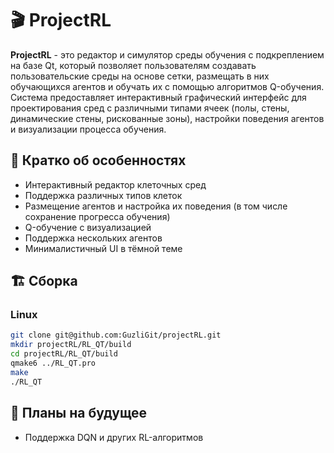 # 🎬 ProjectRL

**ProjectRL** - это редактор и симулятор среды обучения с подкреплением на базе Qt, который позволяет пользователям создавать пользовательские среды на основе сетки, размещать в них обучающихся агентов и обучать их с помощью алгоритмов Q-обучения. Система предоставляет интерактивный графический интерфейс для проектирования сред с различными типами ячеек (полы, стены, динамические стены, рискованные зоны), настройки поведения агентов и визуализации процесса обучения.

## 💫 Кратко об особенностях

- Интерактивный редактор клеточных сред
- Поддержка различных типов клеток
- Размещение агентов и настройка их поведения (в том числе сохранение прогресса обучения)
- Q-обучение с визуализацией
- Поддержка нескольких агентов
- Минималистичный UI в тёмной теме

## 🏗️ Сборка
### Linux
```bash
git clone git@github.com:GuzliGit/projectRL.git
mkdir projectRL/RL_QT/build
cd projectRL/RL_QT/build
qmake6 ../RL_QT.pro
make
./RL_QT
```
## 🚧 Планы на будущее

- Поддержка DQN и других RL-алгоритмов
